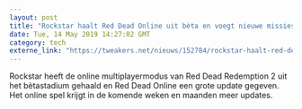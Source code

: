 ```yaml
---
layout: post
title: "Rockstar haalt Red Dead Online uit bèta en voegt nieuwe missies toe"
date: Tue, 14 May 2019 14:27:02 GMT
category: tech
externe_link: "https://tweakers.net/nieuws/152784/rockstar-haalt-red-dead-online-uit-beta-en-voegt-nieuwe-missies-toe.html"
---
```


Rockstar heeft de online multiplayermodus van Red Dead Redemption 2 uit het bètastadium gehaald en Red Dead Online een grote update gegeven. Het online spel krijgt in de komende weken en maanden meer updates.<img src="http://feeds.feedburner.com/~r/tweakers/mixed/~4/IR4kBpPWFwQ" height="1" width="1" alt=""/>
